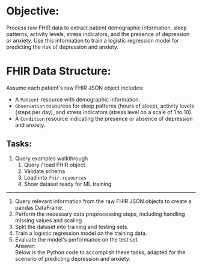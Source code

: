 # **Objective:**

Process raw FHIR data to extract patient demographic information, sleep patterns, activity levels, stress indicators, and the presence of depression or anxiety. Use this information to train a logistic regression model for predicting the risk of depression and anxiety.

# **FHIR Data Structure:**

Assume each patient's raw FHIR JSON object includes:

- A `Patient` resource with demographic information.
- `Observation` resources for sleep patterns (hours of sleep), activity levels (steps per day), and stress indicators (stress level on a scale of 1 to 10).
- A `Condition` resource indicating the presence or absence of depression and anxiety.

## **Tasks:**

1. Query examples walkthrough
    1. Query / load FHIR object
    2. Validate schema
    3. Load into `fhir.resources`
    4. Show dataset ready for ML training

  

---

1. Query relevant information from the raw FHIR JSON objects to create a pandas DataFrame.
2. Perform the necessary data preprocessing steps, including handling missing values and scaling.
3. Split the dataset into training and testing sets.
4. Train a logistic regression model on the training data.
5. Evaluate the model's performance on the test set.  
    Answer:  
    Below is the Python code to accomplish these tasks, adapted for the scenario of predicting depression and anxiety.